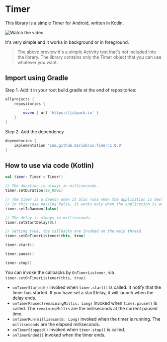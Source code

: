 # Timer

This library is a simple Timer for Android, written in Kotlin.

![Watch the video](https://github.com/dariobrux/Timer/blob/master/preview.gif)

It's very simple and it works in background or in foreground. 

> The above preview it's a simple Activity test that's not included into the library. The library contains only the Timer object that you can use whatever you want.

## Import using Gradle
Step 1. Add it in your root build.gradle at the end of repositories:
~~~~ gradle
allprojects {
    repositories {
        ...
        maven { url 'https://jitpack.io' }
    }
}
~~~~
Step 2. Add the dependency
~~~~ gradle
dependencies {
    implementation 'com.github.dariobrux:Timer:1.0.0'
}
~~~~

## How to use via code (Kotlin)
~~~~ kotlin
val timer: Timer = Timer()

// The duration is always in milliseconds.
timer.setDuration(10_000L)

// The timer is a daemon when it also runs when the application is destroyed. 
// In this case passing false, it works only when the application is active.
timer.setIsDaemon(false)

// The delay is always in milliseconds.
timer.setStartDelay(0L)

// Setting true, the callbacks are invoked on the main thread.
timer.setOnTimerListener(this, true)

timer.start()

timer.pause()

timer.stop()
~~~~

You can invoke the callbacks by `OnTimerListener`, via `timer.setOnTimerListener(this, true)`.
* `onTimerStarted()` invoked when `timer.start()` is called. It notify that the timer has started. If you have set a startDelay, it will launch when the delay ends.
* `onTimerPaused(remainingMillis: Long)` invoked when `timer.pause()` is called. The `remainingMillis` are the milliseconds at the current paused time.
* `onTimerRun(milliseconds: Long)` invoked when the timer is running. The `milliseconds` are the elapsed milliseconds.
* `onTimerStopped()` invoked when `timer.stop()` is called.
* `onTimerEnded()` invoked when the timer ends.
